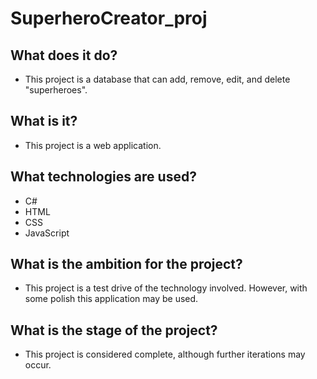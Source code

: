 # SuperheroCreator_proj
## What does it do?
- This project is a database that can add, remove, edit, and delete "superheroes".
## What is it?
- This project is a web application.
## What technologies are used?
- C#
- HTML
- CSS
- JavaScript
## What is the ambition for the project?
- This project is a test drive of the technology involved. However, with some polish this application may be used.
## What is the stage of the project?
- This project is considered complete, although further iterations may occur.
